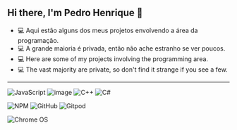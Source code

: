 ## Hi there, I'm Pedro Henrique 👋

- 💻 Aqui estão alguns dos meus projetos envolvendo a área da programação.
- 💻 A grande maioria é privada, então não ache estranho se ver poucos.
- 💻 Here are some of my projects involving the programming area.
- 💻 The vast majority are private, so don't find it strange if you see a few.

---

![JavaScript](https://user-images.githubusercontent.com/88590972/139758883-9d1b01eb-9df9-47ee-8e57-ac048c20b6a4.png)
![image](https://img.shields.io/badge/Python-14354C?style=for-the-badge&logo=python&logoColor=white)
![C++](https://img.shields.io/badge/c++-%2300599C.svg?style=for-the-badge&logo=c%2B%2B&logoColor=white)
![C#](https://img.shields.io/badge/c%23-%23239120.svg?style=for-the-badge&logo=c-sharp&logoColor=white)

![NPM](https://img.shields.io/badge/NPM-%23000000.svg?style=for-the-badge&logo=npm&logoColor=white)
![GitHub](https://img.shields.io/badge/github-%23121011.svg?style=for-the-badge&logo=github&logoColor=white)
![Gitpod](https://img.shields.io/badge/gitpod-f06611.svg?style=for-the-badge&logo=gitpod&logoColor=white)

![Chrome OS](https://img.shields.io/badge/chrome%20os-3d89fc?style=for-the-badge&logo=google%20chrome&logoColor=white)
